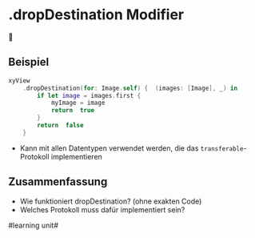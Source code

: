 # .dropDestination Modifier
🎯

## Beispiel

```swift
xyView
	.dropDestination(for: Image.self) {  (images: [Image], _) in
		if let image = images.first { 
			myImage = image
			return  true
		}
		return  false
	}
```

- Kann mit allen Datentypen verwendet werden, die das `transferable`-Protokoll implementieren

## Zusammenfassung
- Wie funktioniert dropDestination? (ohne exakten Code)
- Welches Protokoll muss dafür implementiert sein?


#learning unit#